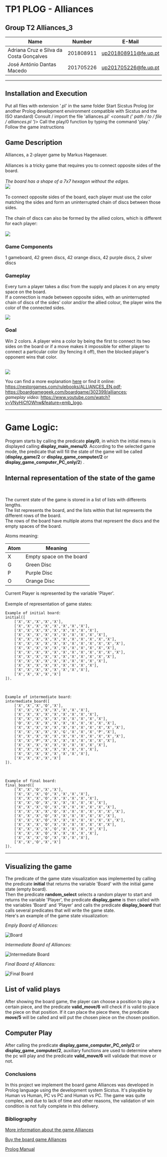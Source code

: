 # TP1 PLOG - Alliances

## Group T2 Alliances_3

| Name                                      | Number    | E-Mail               |
| ----------------------------------------- | --------- | -------------------- |
| Adriana Cruz e Silva da Costa Gonçalves   | 201808911 | up201808911@fe.up.pt |
| José António Dantas Macedo                | 201705226 | up201705226@fe.up.pt |

---
## Installation and Execution
  Put all files with extension '.pl' in the same folder
  Start Sicstus Prolog (or another Prolog development environment compatible with Sicstus and the ISO standard)
  Consult / import the file 'alliances.pl' *<consult (' path / to / file / alliances.pl ')>*
  Call the play/0 function by typing the command 'play.'
  Follow the game instructions

## Game Description
Alliances, a 2-player game by Markus Hagenauer.
<br>
<br>
Alliances is a tricky game that requires you to connect opposite sides of
the board.
<br><br>
*The board has a shape of a 7x7 hexagon without the edges.*
<br>
![](./images/alliances_real.jpg)
<br>
<br>
To connect opposite sides of the board, 
each player must use the color matching the sides and form an
uninterrupted chain of discs between those sides.
<br> <br>
The chain of discs can also be formed by the allied colors, which is different for each player:
<br> <br>
![](./images/allied_colours.png)

### Game Components
1 gameboard, 42 green discs, 42 orange discs, 42 purple discs, 2 silver discs

### Gameplay
Every turn a player takes a disc from the supply and places it on any empty space on the board. <br>
If a connection is made between opposite sides,
with an uninterrupted chain of discs of the sides' color and/or the allied colour,
the player wins the color of the connected sides.
<br>

![](./images/win_board.png)
<br>

### Goal
Win 2 colors. A player wins a color by being the first to connect its two sides on the board or if a move makes it impossible for either player to connect a
particular color (by fencing it off), then the blocked player's opponent wins that color. 

<br>![](./images/win2_board.png)<br>

You can find a more explanation
[here](./pdf/ALLIANCES_EN.pdf)
or find it online: 
<br>
https://nestorgames.com/rulebooks/ALLIANCES_EN.pdf;
<br>
https://boardgamegeek.com/boardgame/302399/alliances;
<br>
*gameplay video:*
https://www.youtube.com/watch?v=VNyHiCfOWhw&feature=emb_logo.

----

# Game Logic:
Program starts by calling the predicate **play/0**, in which the initial menu is displayed calling **display_main_menu/0**.
According to the selected game mode, the predicate that will fill the state of the game will be called (**display_game/2** or **display_game_computer/2** or **display_game_computer_PC_only/2**) .

## Internal representation of the state of the game
<br>

The current state of the game is stored in a list of lists with differents lengths. <br>
The list represents the board, and the lists within that list represents the different rows of the board. <br>
The rows of the board have multiple atoms that represent the discs and the empty spaces of the board. <br>

Atoms meaning:

| Atom | Meaning                         |
| ---- | ------------------------------- |
|  X   | Empty space on the board        |
|  G   | Green Disc                      |
|  P   | Purple Disc                     |
|  O   | Orange Disc                     |

Current Player is represented by the variable 'Player'.
<br><br>
Exemple of representation of game states:
<br>

```
Example of initial board:
initial([
    ['X','X','X','X','X'],
    ['X','X','X','X','X','X','X','X'],
    ['X','X','X','X','X','X','X','X','X'],
    ['X','X','X','X','X','X','X','X','X','X'],
    ['X','X','X','X','X','X','X','X','X','X','X'],
    ['X','X','X','X','X','X','X','X','X','X','X','X'],
    ['X','X','X','X','X','X','X','X','X','X','X'],
    ['X','X','X','X','X','X','X','X','X','X','X','X'],
    ['X','X','X','X','X','X','X','X','X','X','X'],
    ['X','X','X','X','X','X','X','X','X','X'],
    ['X','X','X','X','X','X','X','X','X'],
    ['X','X','X','X','X','X','X','X'],
    ['X','X','X','X','X']
]).
```

<br>

```
Example of intermediate board:
intermediate_board([
    ['X','X','X','O','X'],
    ['X','X','X','X','X','X','X','X'],
    ['X','X','X','X','X','X','X','X','X'],
    ['X','X','X','X','X','X','X','X','X','X'],
    ['O','X','X','X','X','X','X','X','X','X','X'],
    ['X','X','X','X','X','X','X','X','X','X','X','X'],
    ['X','X','X','X','X','G','X','X','X','P','X'],
    ['X','X','X','X','X','X','X','X','X','X','X','X'],
    ['X','X','P','X','X','X','X','X','X','X','X'],
    ['X','X','X','X','X','X','X','X','X','X'],
    ['X','X','X','X','X','X','X','X','X'],
    ['X','X','X','X','X','X','X','X'],
    ['X','X','X','X','X']
]).
```

<br>

```
Example of final board:
final_board([
    ['X','X','O','X','X'],
    ['X','X','X','O','X','X','X','X'],
    ['X','X','X','O','X','X','X','X','X'],
    ['X','X','O','X','X','X','X','X','X','X'],
    ['X','X','X','O','X','X','X','X','X','X','X'],
    ['X','X','X','X','O','X','X','X','X','X','X','X'],
    ['X','X','X','O','X','X','X','X','X','X','X'],
    ['X','X','X','O','X','X','X','X','X','X','X','X'],
    ['X','X','X','O','X','X','X','X','X','X','X'],
    ['X','X','X','X','O','X','X','X','X','X'],
    ['X','X','X','O','X','X','X','X','X'],
    ['X','X','X','O','X','X','X','X'],
    ['X','X','O','X','X']
]).
```
-----



## Visualizing the game
The predicate of the game state visualization was implemented by calling the predicate **initial** that returns the variable 'Board' with the initial game state (empty board).<br>
Then the predicate **random_select** selects a random player to start and returns the variable 'Player',
the predicate **display_game** is then called with the variables 'Board' and 'Player' and calls the predicate **display_board** that calls several predicates that will write the game state. <br>
Here's an example of the game state visualization:

*Emply Board of Alliances:* <br>

![Board](./images/board.png)


*Intermediate Board of Alliances:* <br> 

![Intermediate Board](./images/intermediate_board.png)


*Final Board of Alliances:* <br>

![Final Board](./images/final_board.png)

## List of valid plays
After showing the board game, the player can choose a position to play a certain piece, and the predicate **valid_move/6** will check if is valid to place the piece on that position. If it can place the piece there, the predicate **move/5** will be called and will put the chosen piece on the chosen position.

## Computer Play
After calling the predicate **display_game_computer_PC_only/2** or **display_game_computer/2**,
auxiliary functions are used to determine where the pc will play and the predicate **valid_move/6** will validade that move or not.

### Conclusions
In this project we implement the board game Alliances was developed in Prolog language using the development system Sicstus.
It's playable by Human vs Human, PC vs PC and Human vs PC.
The game was quite complex, and due to lack of time and other reasons, the validation of win condition is not fully complete in this delivery.

### Bibliography

[More information about the game Alliances](https://nestorgames.com/rulebooks/ALLIANCES_EN.pdf)

[Buy the board game Alliances](https://boardgamegeek.com/boardgame/302399/alliances)

[Prolog Manual](https://www.swi-prolog.org/pldoc/doc_for?object=manual)


